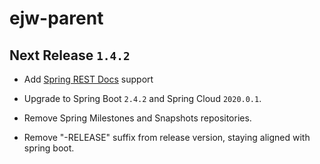 # ejw-parent

## Next Release `1.4.2`

- Add [Spring REST Docs](https://spring.io/projects/spring-restdocs) support

- Upgrade to Spring Boot `2.4.2` and Spring Cloud `2020.0.1`.
- Remove Spring Milestones and Snapshots repositories.
- Remove "-RELEASE" suffix from release version, staying aligned with spring boot.
